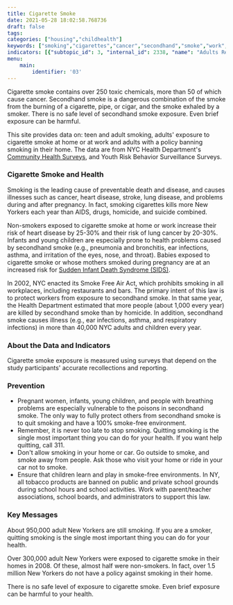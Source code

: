 ```yaml
---
title: Cigarette Smoke
date: 2021-05-28 18:02:58.768736
draft: false
tags: 
categories: ["housing","childhealth"]
keywords: ["smoking","cigarettes","cancer","secondhand","smoke","work","home", "children"]
indicators: [{"subtopic_id": 3, "internal_id": 2338, "name": "Adults Reporting Secondhand Smoke at Home from Outside Sources", "URL": "https://a816-dohbesp.nyc.gov/IndicatorPublic/VisualizationData.aspx?id=2338,719b87,3,Summarize"}, {"subtopic_id": 3, "internal_id": 2020, "name": "Adults Reporting Secondhand Smoke at Work", "URL": "https://a816-dohbesp.nyc.gov/IndicatorPublic/VisualizationData.aspx?id=2020,719b87,3,Summarize"}, {"subtopic_id": 3, "internal_id": 2017, "name": "Adults without a Smoke-Free Home Policy", "URL": "https://a816-dohbesp.nyc.gov/IndicatorPublic/VisualizationData.aspx?id=2017,719b87,3,Summarize"}, {"subtopic_id": 3, "internal_id": 2019, "name": "Cigarette Smoking among Adults", "URL": "https://a816-dohbesp.nyc.gov/IndicatorPublic/VisualizationData.aspx?id=2019,719b87,3,Summarize"}, {"subtopic_id": 3, "internal_id": 2021, "name": "Cigarette Smoking among Youths", "URL": "https://a816-dohbesp.nyc.gov/IndicatorPublic/VisualizationData.aspx?id=2021,719b87,3,Summarize"}]
menu:
    main:
        identifier: '03'
---
```


Cigarette smoke contains over 250 toxic chemicals, more than 50 of which cause cancer. Secondhand smoke is a dangerous combination of the smoke from the burning of a cigarette, pipe, or cigar, and the smoke exhaled by a smoker. There is no safe level of secondhand smoke exposure. Even brief exposure can be harmful.


This site provides data on: teen and adult smoking, adults' exposure to cigarette smoke at home or at work and adults with a policy banning smoking in their home. The data are from NYC Health Department's [Community Health Surveys](http://www1.nyc.gov/site/doh/data/data-sets/community-health-survey.page), and Youth Risk Behavior Surveillance Surveys. 

### Cigarette Smoke and Health

Smoking is the leading cause of preventable death and disease, and causes illnesses such as cancer, heart disease, stroke, lung disease, and problems during and after pregnancy. In fact, smoking cigarettes kills more New Yorkers each year than AIDS, drugs, homicide, and suicide combined.  
  
Non-smokers exposed to cigarette smoke at home or work increase their risk of heart disease by 25-30% and their risk of lung cancer by 20-30%. Infants and young children are especially prone to health problems caused by secondhand smoke (e.g., pneumonia and bronchitis, ear infections, asthma, and irritation of the eyes, nose, and throat). Babies exposed to cigarette smoke or whose mothers smoked during pregnancy are at an increased risk for [Sudden Infant Death Syndrome (SIDS)](http://a816-dohbesp.nyc.gov/IndicatorPublic/Glossary.aspx#Sudden_Infant_Death_Syndrome).  
  
In 2002, NYC enacted its Smoke Free Air Act, which prohibits smoking in all workplaces, including restaurants and bars. The primary intent of this law is to protect workers from exposure to secondhand smoke. In that same year, the Health Department estimated that more people (about 1,000 every year) are killed by secondhand smoke than by homicide. In addition, secondhand smoke causes illness (e.g., ear infections, asthma, and respiratory infections) in more than 40,000 NYC adults and children every year.

### About the Data and Indicators

Cigarette smoke exposure is measured using surveys that depend on the study participants' accurate recollections and reporting.

### Prevention

* Pregnant women, infants, young children, and people with breathing problems are especially vulnerable to the poisons in secondhand smoke. The only way to fully protect others from secondhand smoke is to quit smoking and have a 100% smoke-free environment.
* Remember, it is never too late to stop smoking. Quitting smoking is the single most important thing you can do for your health. If you want help quitting, call 311.
* Don't allow smoking in your home or car. Go outside to smoke, and smoke away from people. Ask those who visit your home or ride in your car not to smoke.
* Ensure that children learn and play in smoke-free environments. In NY, all tobacco products are banned on public and private school grounds during school hours and school activities. Work with parent/teacher associations, school boards, and administrators to support this law.

### Key Messages

About 950,000 adult New Yorkers are still smoking. If you are a smoker, quitting smoking is the single most important thing you can do for your health.  
  
Over 300,000 adult New Yorkers were exposed to cigarette smoke in their homes in 2008. Of these, almost half were non-smokers. In fact, over 1.5 million New Yorkers do not have a policy against smoking in their home.  
  
There is no safe level of exposure to cigarette smoke. Even brief exposure can be harmful to your health.
